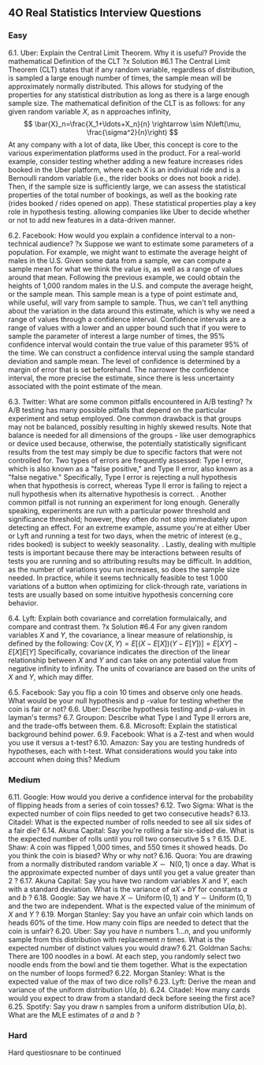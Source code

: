

## 4O Real Statistics Interview Questions

### Easy
6.1. Uber: Explain the Central Limit Theorem. Why it is useful? Provide the mathematical Definition of the CLT
?x
Solution \#6.1
The Central Limit Theorem (CLT) states that if any random variable, regardless of distribution, is sampled a large enough number of times, the sample mean will be approximately normally distributed. This allows for studying of the properties for any statistical distribution as long as there is a large enough sample size.
The mathematical definition of the CLT is as follows: for any given random variable $X$, as n approaches infinity,
$$
\bar{X}_n=\frac{X_1+\ldots+X_n}{n} \rightarrow \sim N\left(\mu, \frac{\sigma^2}{n}\right)
$$
At any company with a lot of data, like Uber, this concept is core to the various experimentation platforms used in the product. For a real-world example, consider testing whether adding a new feature increases rides booked in the Uber platform, where each X is an individual ride and is a Bernoulli random variable (i.e., the rider books or does not book a ride). Then, if the sample size is sufficiently large, we can assess the statistical properties of the total number of bookings, as well as the booking rate (rides booked / rides opened on app). These statistical properties play a key role in hypothesis testing. allowing companies like Uber to decide whether or not to add new features in a data-driven manner.


6.2. Facebook: How would you explain a confidence interval to a non-technical audience?
?x
Suppose we want to estimate some parameters of a population. For example, we might want to estimate the average height of males in the U.S. Given some data from a sample, we can compute a sample mean for what we think the value is, as well as a range of values around that mean. Following the previous example, we could obtain the heights of 1,000 random males in the U.S. and compute the average height, or the sample mean. This sample mean is a type of point estimate and, while useful, will vary from sample to sample. Thus, we can't tell anything about the variation in the data around this estimate, which is why we need a range of values through a confidence interval.
Confidence intervals are a range of values with a lower and an upper bound such that if you were to sample the parameter of interest a large number of times, the $95 \%$ confidence interval would contain the true value of this parameter $95 \%$ of the time. We can construct a confidence interval using the sample standard deviation and sample mean. The level of confidence is determined by a margin of error that is set beforehand. The narrower the confidence interval, the more precise the estimate, since there is less uncertainty associated with the point estimate of the mean.


6.3. Twitter: What are some common pitfalls encountered in $\mathrm{A} / \mathrm{B}$ testing?
?x
A/B testing has many possible pitfalls that depend on the particular experiment and setup employed. One common drawback is that groups may not be balanced, possibly resulting in highly skewed results. Note that balance is needed for all dimensions of the groups - like user demographics or device used because, otherwise, the potentially statistically significant results from the test may simply be due to specific factors that were not controlled for. Two types of errors are frequently assessed: Type I error, which is also known as a "false positive," and Type II error, also known as a "false negative." Specifically, Type I error is rejecting a null hypothesis when that hypothesis is correct, whereas Type II error is failing to reject a null hypothesis when its alternative hypothesis is correct.
.
Another common pitfall is not running an experiment for long enough. Generally speaking, experiments are run with a particular power threshold and significance threshold; however, they often do not stop immediately upon detecting an effect. For an extreme example, assume you're at either Uber or Lyft and running a test for two days, when the metric of interest (e.g., rides booked) is subject to weekly seasonality.
.
Lastly, dealing with multiple tests is important because there may be interactions between results of tests you are running and so attributing results may be difficult. In addition, as the number of variations you run increases, so does the sample size needed. In practice, while it seems technically feasible to test 1.000 variations of a button when optimizing for click-through rate, variations in tests are usually based on some intuitive hypothesis concerning core behavior.


6.4. Lyft: Explain both covariance and correlation formulaically, and compare and contrast them.
?x
Solution \#6.4
For any given random variables $X$ and $Y$, the covariance, a linear measure of relationship, is defined by the following: $\operatorname{Cov}(X, Y)=E[(X-E[X])(Y-E[Y])]=E[X Y]-E[X] E[Y]$
Specifically, covariance indicates the direction of the linear relationship between $X$ and $Y$ and can take on any potential value from negative infinity to infinity. The units of covariance are based on the units of $X$ and $Y$, which may differ.


6.5. Facebook: Say you flip a coin 10 times and observe only one heads. What would be your null hypothesis and p -value for testing whether the coin is fair or not?
6.6. Uber: Describe hypothesis testing and $p$-values in layman's terms?
6.7. Groupon: Describe what Type I and Type II errors are, and the trade-offs between them.
6.8. Microsoft: Explain the statistical background behind power.
6.9. Facebook: What is a Z-test and when would you use it versus a t-test?
6.10. Amazon: Say you are testing hundreds of hypotheses, each with t-test. What considerations would you take into account when doing this?
Medium


### Medium

6.11. Google: How would you derive a confidence interval for the probability of flipping heads from a series of coin tosses?
6.12. Two Sigma: What is the expected number of coin flips needed to get two consecutive heads?
6.13. Citadel: What is the expected number of rolls needed to see all six sides of a fair die?
6.14. Akuna Capital: Say you're rolling a fair six-sided die. What is the expected number of rolls until you roll two consecutive 5 s ?
6.15. D.E. Shaw: A coin was flipped 1,000 times, and 550 times it showed heads. Do you think the coin is biased? Why or why not?
6.16. Quora: You are drawing from a normally distributed random variable $X \sim \mathrm{~N}(0,1)$ once a day. What is the approximate expected number of days until you get a value greater than 2 ?
6.17. Akuna Capital: Say you have two random variables $X$ and $Y$, each with a standard deviation. What is the variance of $a X+b Y$ for constants $a$ and $b$ ?
6.18. Google: Say we have $X \sim \operatorname{Uniform}(0,1)$ and $Y \sim \operatorname{Uniform}(0,1)$ and the two are independent. What is the expected value of the minimum of $X$ and $Y$ ?
6.19. Morgan Stanley: Say you have an unfair coin which lands on heads $60 \%$ of the time. How many coin flips are needed to detect that the coin is unfair?
6.20. Uber: Say you have $n$ numbers $1 \ldots n$, and you uniformly sample from this distribution with replacement $n$ times. What is the expected number of distinct values you would draw?
6.21. Goldman Sachs: There are 100 noodles in a bowl. At each step, you randomly select two noodle ends from the bowl and tie them together. What is the expectation on the number of loops formed?
6.22. Morgan Stanley: What is the expected value of the max of two dice rolls?
6.23. Lyft: Derive the mean and variance of the uniform distribution $\mathrm{U}(a, b)$.
6.24. Citadel: How many cards would you expect to draw from a standard deck before seeing the first ace?
6.25. Spotify: Say you draw n samples from a uniform distribution $\mathrm{U}(a, b)$. What are the MLE estimates of $a$ and $b$ ?


### Hard
Hard questiosnare to be continued

